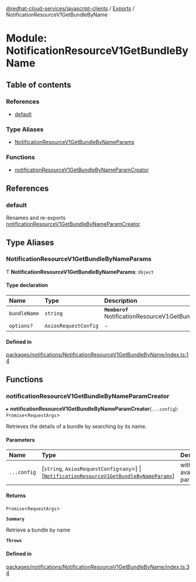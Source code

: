 [@redhat-cloud-services/javascript-clients](../README.md) / [Exports](../modules.md) / NotificationResourceV1GetBundleByName

# Module: NotificationResourceV1GetBundleByName

## Table of contents

### References

- [default](NotificationResourceV1GetBundleByName.md#default)

### Type Aliases

- [NotificationResourceV1GetBundleByNameParams](NotificationResourceV1GetBundleByName.md#notificationresourcev1getbundlebynameparams)

### Functions

- [notificationResourceV1GetBundleByNameParamCreator](NotificationResourceV1GetBundleByName.md#notificationresourcev1getbundlebynameparamcreator)

## References

### default

Renames and re-exports [notificationResourceV1GetBundleByNameParamCreator](NotificationResourceV1GetBundleByName.md#notificationresourcev1getbundlebynameparamcreator)

## Type Aliases

### NotificationResourceV1GetBundleByNameParams

Ƭ **NotificationResourceV1GetBundleByNameParams**: `Object`

#### Type declaration

| Name | Type | Description |
| :------ | :------ | :------ |
| `bundleName` | `string` | **`Memberof`** NotificationResourceV1GetBundleByNameApi |
| `options?` | `AxiosRequestConfig` | - |

#### Defined in

[packages/notifications/NotificationResourceV1GetBundleByName/index.ts:14](https://github.com/RedHatInsights/javascript-clients/blob/main/packages/notifications/NotificationResourceV1GetBundleByName/index.ts#L14)

## Functions

### notificationResourceV1GetBundleByNameParamCreator

▸ **notificationResourceV1GetBundleByNameParamCreator**(`...config`): `Promise`\<`RequestArgs`\>

Retrieves the details of a bundle by searching by its name.

#### Parameters

| Name | Type | Description |
| :------ | :------ | :------ |
| `...config` | [`string`, `AxiosRequestConfig`\<`any`\>] \| [[`NotificationResourceV1GetBundleByNameParams`](NotificationResourceV1GetBundleByName.md#notificationresourcev1getbundlebynameparams)] | with all available params. |

#### Returns

`Promise`\<`RequestArgs`\>

**`Summary`**

Retrieve a bundle by name

**`Throws`**

#### Defined in

[packages/notifications/NotificationResourceV1GetBundleByName/index.ts:34](https://github.com/RedHatInsights/javascript-clients/blob/main/packages/notifications/NotificationResourceV1GetBundleByName/index.ts#L34)
